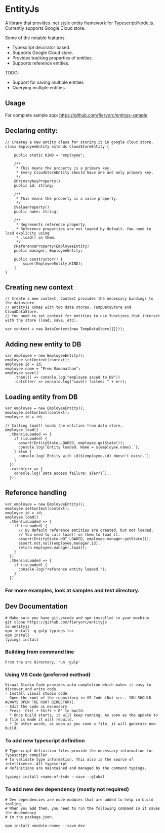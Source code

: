 EntityJs
========

A library that provides .net style entity framework for Typescript/Node.js.
Currently supports Google Cloud store.

Some of the notable features:
* Typescript decorator based.
* Supports Google Cloud store.
* Provides tracking properties of entities.
* Supports reference entities.

TODO: 
* Support for saving multiple entities
* Querying multiple entities.

Usage
-----
For complete sample app: https://github.com/fieryorc/entityjs-sample

## Declaring entity:

```
// Creates a new entity class for storing it in google cloud store.
class EmployeeEntity extends CloudStoreEntity {

    public static KIND = "employee";

    /**
     * This means the property is a primary key.
     * Every CloudStoreEntity should have one and only primary key.
     */
    @PrimaryKeyProperty()
    public id: string;

    /**
     * This means the property is a value property.
     */
    @ValueProperty()
    public name: string;

    /**
     * Represents reference property.
     * Reference properties are not loaded by default. You need to load explicity using
     * .load() on them.
     */
    @ReferenceProperty(EmployeeEntity)
    public manager: EmployeeEntity;

    public constructor() {
        super(EmployeeEntity.KIND);
    }
}
```

## Creating new context
```
// Create a new context. Context provides the necessary bindings to the datastore. 
// entityjs comes with two data stores. TempDataStore and CloudDataStore.
// You need to set context for entities to use functions that interact with the store (load, save, etc).

var context = new DataContext(new TempDataStore({}}));
```

## Adding new entity to DB
```
var employee = new EmployeeEntity();
employee.setContext(context);
employee.id = id;
employee.name = "Prem Ramanathan";
employee.save()
    .then(() => console.log("employee saved to DB"))
    .catch(err => console.log("save() failed: " + err);

```

## Loading entity from DB
```
var employee = new EmployeeEntity();
employee.setContext(context);
employee.id = id;

// Calling load() loads the entities from data store.
employee.load()
  .then(isLoaded => {
    if (isLoaded) {
      assert(EntityState.LOADED, employee.getState());
      console.log(`Entity loaded. Name = ${employee.name}.`);
    } else {
      console.log(`Entity with id($(employee.id) doesn't exist.`);
    }
  })
  .catch(err => {
    console.log(`Data access failure: ${err}`);
  });
```

## Reference handling
```
var employee = new EmployeeEntity();
employee.setContext(context);
employee.id = id;
employee.load()
  .then(isLoaded => {
    if (isLoaded) {
      // By default reference entities are created, but not loaded.
      // You need to call load() on them to load it.
      assert(EntityState.NOT_LOADED, employee.manager.getState());
      assert.not.null(employee.manager.id);
      return employee.manager.load();
    }
  })
  .then(isLoaded => {
    if (isLoaded) {
      console.log("reference entity loaded.");
    }
  })
```

### For more examples, look at samples and test directory. 

Dev Documentation
-----------------
```
# Make sure you have git,vscode and npm installed in your machine.
git clone https://github.com/fieryorc/entityjs
cd entityjs 
npm install -g gulp typings tsc
npm install
typings install
```

### Building from command line
```
From the src directory, run 'gulp'
```

### Using VS Code (preferred method)
```
Visual Studio Code provides auto completion which makes it easy to discover and write code.
- Install visual studio code
- Open the root of the repository in VS Code (Not src.. YOU SHOULD ALWAYS OPEN THE ROOT DIRECTORY).
- Edit the code as necessary
- Press 'Ctrl + Shift + B' to build.
  * Once build starts, it will keep running. As soon as the update to a file is made it will rebuild.
  * In other words, as soon as you save a file, it will generate new build. 
```

### To add new typescript definition
```
# Typescript definition files provide the necessary information for Typescript compiler
# to validate type information. This also is the source of intellisense. All typescript
# definitions are maintained and managed by the command typings.

typings install <name-of-tsd> --save --global
```

### To add new dev dependency (mostly not required)
```
# Dev dependencies are node modules that are added to help in build tooling.
# When you add them, you need to run the following command so it saves the dependency
# in the package.json.

npm install <module-name> --save-dev  
```
